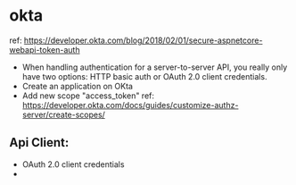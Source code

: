 # okta
ref: https://developer.okta.com/blog/2018/02/01/secure-aspnetcore-webapi-token-auth
- When handling authentication for a server-to-server API, you really only have two options: HTTP basic auth or OAuth 2.0 client credentials.
- Create an application on OKta
- Add new scope "access_token"  ref: https://developer.okta.com/docs/guides/customize-authz-server/create-scopes/
## Api Client:
- OAuth 2.0 client credentials
- 
